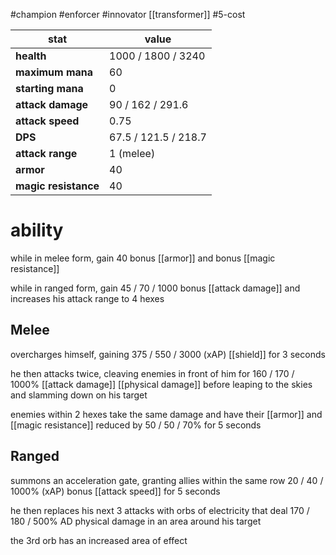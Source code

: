 #champion
#enforcer
#innovator
[[transformer]]
#5-cost

| stat | value |
|---|---|
| **health** | 1000 / 1800 / 3240 |
| **maximum mana** | 60 |
| **starting mana** | 0 |
| **attack damage** | 90 / 162 / 291.6 |
| **attack speed** | 0.75 |
| **DPS** | 67.5 / 121.5 / 218.7 | 
| **attack range** | 1 (melee) |
| **armor** | 40 |
| **magic resistance** | 40 |

# ability
while in melee form, gain 40 bonus [[armor]] and bonus [[magic resistance]]

while in ranged form, gain 45 / 70 / 1000 bonus [[attack damage]] and increases his attack range to 4 hexes

## Melee
overcharges himself, gaining 375 / 550 / 3000 (xAP) [[shield]] for 3 seconds

he then attacks twice, cleaving enemies in front of him for 160 / 170 / 1000% [[attack damage]] [[physical damage]] before leaping to the skies and slamming down on his target

enemies within 2 hexes take the same damage and have their [[armor]] and [[magic resistance]] reduced by 50 / 50 / 70% for 5 seconds

## Ranged
summons an acceleration gate, granting allies within the same row 20 / 40 / 1000% (xAP) bonus [[attack speed]] for 5 seconds

he then replaces his next 3 attacks with orbs of electricity that deal 170 / 180 / 500% AD physical damage in an area around his target

the 3rd orb has an increased area of effect
